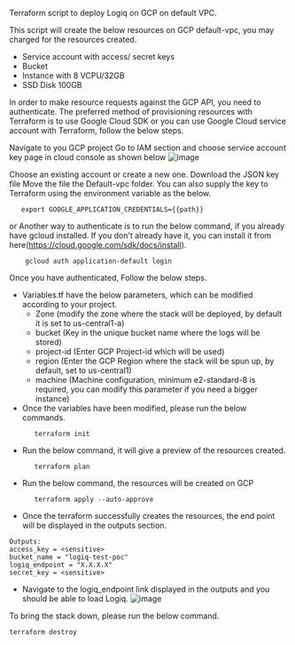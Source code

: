 Terraform script to deploy Logiq on GCP on default VPC.

This script will create the below resources on GCP default-vpc, you may charged for the resources created.
- Service account with access/ secret keys
- Bucket
- Instance with 8 VCPU/32GB
- SSD Disk 100GB 

In order to make resource requests against the GCP API, you need to authenticate. The preferred method of provisioning resources with Terraform is to use Google Cloud SDK or you can use Google Cloud service account with Terraform, follow the below steps.

Navigate to you GCP project
Go to IAM section and choose service account key page in cloud console as shown below
![image](https://user-images.githubusercontent.com/67860971/125415145-c326aebc-99b0-49e7-b32e-c827f1c2d66b.png)

Choose an existing account or create a new one.
Download the JSON key file
Move the file the Default-vpc folder.
You can also supply the key to Terraform using the environment variable as the below.
 ```
    export GOOGLE_APPLICATION_CREDENTIALS={{path}}
 ```
or
Another way to authenticate is to run the below command, if you already have gcloud installed. If you don't already have it, you can install it from here(https://cloud.google.com/sdk/docs/install).
```
    gcloud auth application-default login
```


Once you have authenticated, Follow the below steps.
- Variables.tf have the below parameters, which can be modified according to your project.
    - Zone (modify the zone where the stack will be deployed, by default it is set to us-central1-a)
    - bucket (Key in the unique bucket name where the logs will be stored)
    - project-id (Enter GCP Project-id which will be used)
    - region (Enter the GCP Region where the stack will be spun up, by default, set to us-central1)
    - machine (Machine configuration, minimum e2-standard-8 is required, you can modify this parameter if you need a bigger instance)
- Once the variables have been modified, please run the below commands.
  ```
     terraform init
  ```
- Run the below command, it will give a preview of the resources created.
  ``` 
     terraform plan 
  ```
- Run the below command, the resources will be created on GCP
  ```
     terraform apply --auto-approve
  ```
-  Once the terraform successfully creates the resources, the end point will be displayed in the outputs section.
```
Outputs:
access_key = <sensitive>
bucket_name = "logiq-test-poc"
logiq_endpoint = "X.X.X.X"
secret_key = <sensitive>
```
- Navigate to the logiq_endpoint link displayed in the outputs and you should be able to load Logiq.
![image](https://user-images.githubusercontent.com/67860971/125321249-1e4f3000-e35a-11eb-819b-3d55bce68624.png)

To bring the stack down, please run the below command.
```
terraform destroy
```
